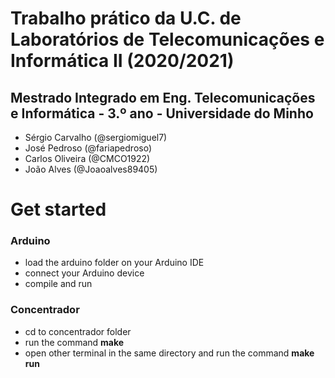 # Trabalho prático da U.C. de Laboratórios de Telecomunicações e Informática II (2020/2021)

## Mestrado Integrado em Eng. Telecomunicações e Informática - 3.º ano - Universidade do Minho

- Sérgio Carvalho (@sergiomiguel7)
- José Pedroso (@fariapedroso)
- Carlos Oliveira (@CMCO1922)
- João Alves (@Joaoalves89405)

# Get started

### Arduino

- load the arduino folder on your Arduino IDE
- connect your Arduino device
- compile and run

### Concentrador

- cd to concentrador folder
- run the command **make**
- open other terminal in the same directory and run the command **make run**